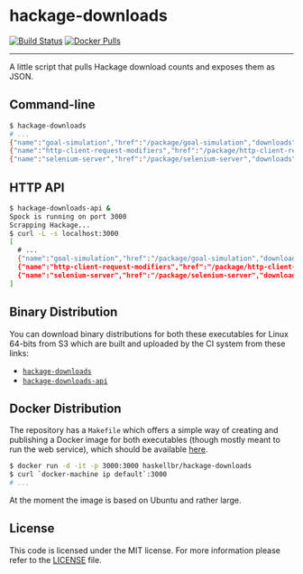hackage-downloads
=================
[![Build Status](https://travis-ci.org/haskellbr/hackage-downloads.svg?branch=master)](https://travis-ci.org/haskellbr/hackage-downloads)
[![Docker Pulls](https://img.shields.io/docker/pulls/haskellbr/hackage-downloads.svg)](https://hub.docker.com/r/haskellbr/hackage-downloads/)
- - -
A little script that pulls Hackage download counts and exposes them as JSON.

## Command-line
```bash
$ hackage-downloads
# ...
{"name":"goal-simulation","href":"/package/goal-simulation","downloads":2}
{"name":"http-client-request-modifiers","href":"/package/http-client-request-modifiers","downloads":2}
{"name":"selenium-server","href":"/package/selenium-server","downloads":2}
```

## HTTP API
```bash
$ hackage-downloads-api &
Spock is running on port 3000
Scrapping Hackage...
$ curl -L -s localhost:3000
[
  # ...
  {"name":"goal-simulation","href":"/package/goal-simulation","downloads":2},
  {"name":"http-client-request-modifiers","href":"/package/http-client-request-modifiers","downloads":2},
  {"name":"selenium-server","href":"/package/selenium-server","downloads":2}
]
```

## Binary Distribution
You can download binary distributions for both these executables for Linux
64-bits from S3 which are built and uploaded by the CI system from these links:

- [`hackage-downloads`](http://haskellbr.com.s3-website-sa-east-1.amazonaws.com/hackage-downloads/hackage-downloads.bz2)
- [`hackage-downloads-api`](http://haskellbr.com.s3-website-sa-east-1.amazonaws.com/hackage-downloads/hackage-downloads-api.bz2)

## Docker Distribution
The repository has a `Makefile` which offers a simple way of creating and
publishing a Docker image for both executables (though mostly meant to run the
web service), which should be available [here](https://hub.docker.com/r/haskellbr/hackage-downloads/).

```bash
$ docker run -d -it -p 3000:3000 haskellbr/hackage-downloads
$ curl `docker-machine ip default`:3000
# ...
```

At the moment the image is based on Ubuntu and rather large.

## License
This code is licensed under the MIT license. For more information please refer
to the [LICENSE](/LICENSE) file.
